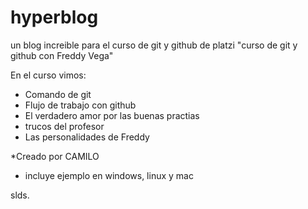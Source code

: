 # hyperblog
un blog increible para el curso de git y github de platzi
"curso de git y github con Freddy Vega"

En el curso vimos:
* Comando de git
* Flujo de trabajo con github
* El verdadero amor por las buenas practias
* trucos del profesor
* Las personalidades de Freddy

*Creado por CAMILO
* incluye ejemplo en windows, linux y mac

slds.